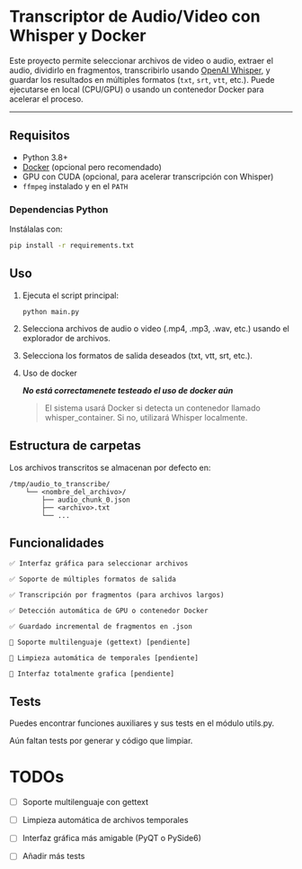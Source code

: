 # Transcriptor de Audio/Video con Whisper y Docker

Este proyecto permite seleccionar archivos de video o audio, extraer el audio, dividirlo en fragmentos, transcribirlo usando [OpenAI Whisper](https://github.com/openai/whisper), y guardar los resultados en múltiples formatos (`txt`, `srt`, `vtt`, etc.). Puede ejecutarse en local (CPU/GPU) o usando un contenedor Docker para acelerar el proceso.

---

## Requisitos

- Python 3.8+
- [Docker](https://www.docker.com/) (opcional pero recomendado)
- GPU con CUDA (opcional, para acelerar transcripción con Whisper)
- `ffmpeg` instalado y en el `PATH`

### Dependencias Python

Instálalas con:

```bash
pip install -r requirements.txt
```

## Uso

1. Ejecuta el script principal:

    ```
    python main.py
    ```

2. Selecciona archivos de audio o video (.mp4, .mp3, .wav, etc.) usando el explorador de archivos.

3. Selecciona los formatos de salida deseados (txt, vtt, srt, etc.).

4. Uso de docker

    __*No está correctamenete testeado el uso de docker aún*__   

    >El sistema usará Docker si detecta un contenedor llamado whisper_container. Si no, utilizará Whisper localmente.

## Estructura de carpetas

Los archivos transcritos se almacenan por defecto en:

```
/tmp/audio_to_transcribe/
    └── <nombre_del_archivo>/
        ├── audio_chunk_0.json
        ├── <archivo>.txt
        └── ...
```

## Funcionalidades

    ✅ Interfaz gráfica para seleccionar archivos

    ✅ Soporte de múltiples formatos de salida

    ✅ Transcripción por fragmentos (para archivos largos)

    ✅ Detección automática de GPU o contenedor Docker

    ✅ Guardado incremental de fragmentos en .json

    🚧 Soporte multilenguaje (gettext) [pendiente]

    🚧 Limpieza automática de temporales [pendiente]
    
    🚧 Interfaz totalmente grafica [pendiente]


## Tests

Puedes encontrar funciones auxiliares y sus tests en el módulo utils.py. 

Aún faltan tests por generar y código que limpiar. 


# TODOs

- [ ] Soporte multilenguaje con gettext

- [ ] Limpieza automática de archivos temporales

- [ ] Interfaz gráfica más amigable (PyQT o PySide6)

- [ ] Añadir más tests
